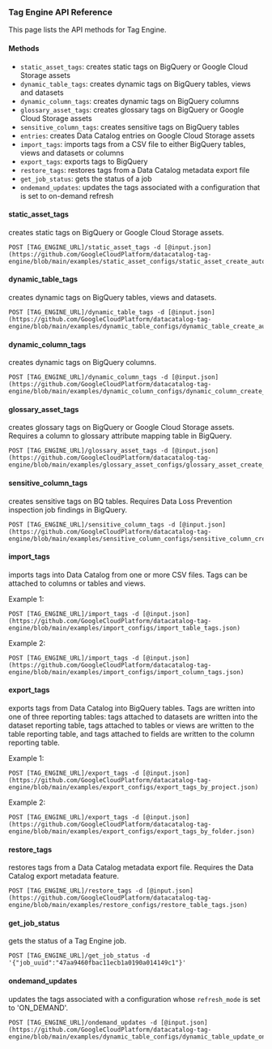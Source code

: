 ### Tag Engine API Reference

This page lists the API methods for Tag Engine. 

#### Methods

* `static_asset_tags`: creates static tags on BigQuery or Google Cloud Storage assets
* `dynamic_table_tags`: creates dynamic tags on BigQuery tables, views and datasets
* `dynamic_column_tags`: creates dynamic tags on BigQuery columns
* `glossary_asset_tags`: creates glossary tags on BigQuery or Google Cloud Storage assets
* `sensitive_column_tags`: creates sensitive tags on BigQuery tables
* `entries`: creates Data Catalog entries on Google Cloud Storage assets
* `import_tags`: imports tags from a CSV file to either BigQuery tables, views and datasets or columns
* `export_tags`: exports tags to BigQuery
* `restore_tags`: restores tags from a Data Catalog metadata export file
* `get_job_status`: gets the status of a job
* `ondemand_updates`: updates the tags associated with a configuration that is set to on-demand refresh


#### static_asset_tags

creates static tags on BigQuery or Google Cloud Storage assets. 

```
POST [TAG_ENGINE_URL]/static_asset_tags -d [@input.json](https://github.com/GoogleCloudPlatform/datacatalog-tag-engine/blob/main/examples/static_asset_configs/static_asset_create_auto_bq.json)
```

#### dynamic_table_tags

creates dynamic tags on BigQuery tables, views and datasets.

```
POST [TAG_ENGINE_URL]/dynamic_table_tags -d [@input.json](https://github.com/GoogleCloudPlatform/datacatalog-tag-engine/blob/main/examples/dynamic_table_configs/dynamic_table_create_auto.json)
``` 

#### dynamic_column_tags

creates dynamic tags on BigQuery columns.

```
POST [TAG_ENGINE_URL]/dynamic_column_tags -d [@input.json](https://github.com/GoogleCloudPlatform/datacatalog-tag-engine/blob/main/examples/dynamic_column_configs/dynamic_column_create_auto.json)
``` 

#### glossary_asset_tags

creates glossary tags on BigQuery or Google Cloud Storage assets. Requires a column to glossary attribute mapping table in BigQuery. 

```
POST [TAG_ENGINE_URL]/glossary_asset_tags -d [@input.json](https://github.com/GoogleCloudPlatform/datacatalog-tag-engine/blob/main/examples/glossary_asset_configs/glossary_asset_create_ondemand_bq.json)
``` 

#### sensitive_column_tags

creates sensitive tags on BQ tables. Requires Data Loss Prevention inspection job findings in BigQuery. 

```
POST [TAG_ENGINE_URL]/sensitive_column_tags -d [@input.json](https://github.com/GoogleCloudPlatform/datacatalog-tag-engine/blob/main/examples/sensitive_column_configs/sensitive_column_create_auto.json)
``` 

#### import_tags

imports tags into Data Catalog from one or more CSV files. Tags can be attached to columns or tables and views. 

Example 1:
```
POST [TAG_ENGINE_URL]/import_tags -d [@input.json](https://github.com/GoogleCloudPlatform/datacatalog-tag-engine/blob/main/examples/import_configs/import_table_tags.json)
``` 

Example 2:
```
POST [TAG_ENGINE_URL]/import_tags -d [@input.json](https://github.com/GoogleCloudPlatform/datacatalog-tag-engine/blob/main/examples/import_configs/import_column_tags.json)
``` 

#### export_tags

exports tags from Data Catalog into BigQuery tables. Tags are written into one of three reporting tables: tags attached to datasets are written into the dataset reporting table, tags attached to tables or views are written to the table reporting table, and tags attached to fields are written to the column reporting table.  

Example 1:
```
POST [TAG_ENGINE_URL]/export_tags -d [@input.json](https://github.com/GoogleCloudPlatform/datacatalog-tag-engine/blob/main/examples/export_configs/export_tags_by_project.json)
``` 

Example 2:
```
POST [TAG_ENGINE_URL]/export_tags -d [@input.json](https://github.com/GoogleCloudPlatform/datacatalog-tag-engine/blob/main/examples/export_configs/export_tags_by_folder.json)
``` 


#### restore_tags

restores tags from a Data Catalog metadata export file. Requires the Data Catalog export metadata feature. 

```
POST [TAG_ENGINE_URL]/restore_tags -d [@input.json](https://github.com/GoogleCloudPlatform/datacatalog-tag-engine/blob/main/examples/restore_configs/restore_table_tags.json)
``` 

#### get_job_status

gets the status of a Tag Engine job. 

```
POST [TAG_ENGINE_URL]/get_job_status -d '{"job_uuid":"47aa9460fbac11ecb1a0190a014149c1"}'
``` 

#### ondemand_updates

updates the tags associated with a configuration whose `refresh_mode` is set to 'ON_DEMAND'. 

```
POST [TAG_ENGINE_URL]/ondemand_updates -d [@input.json](https://github.com/GoogleCloudPlatform/datacatalog-tag-engine/blob/main/examples/dynamic_table_configs/dynamic_table_update_ondemand.json)
``` 